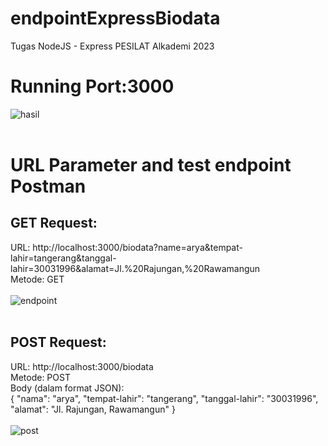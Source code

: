 # endpointExpressBiodata
Tugas NodeJS - Express PESILAT Alkademi 2023
<br>

# Running Port:3000
![hasil](https://github.com/Gedearya/endpointBiodata/assets/75374189/ba40ebd7-3737-4cbd-95bb-20511ac59bde) <br> <br>

# URL Parameter and test endpoint Postman
## GET Request: <br>
URL: http://localhost:3000/biodata?name=arya&tempat-lahir=tangerang&tanggal-lahir=30031996&alamat=Jl.%20Rajungan,%20Rawamangun <br>
Metode: GET <br> <br>
![endpoint](https://github.com/Gedearya/endpointBiodata/assets/75374189/87c8aecc-bf8f-4b21-991e-dc935bf88a3a) <br> <br>

## POST Request: <br>
URL: http://localhost:3000/biodata <br>
Metode: POST <br>
Body (dalam format JSON): <br>
{
  "nama": "arya",
  "tempat-lahir": "tangerang",
  "tanggal-lahir": "30031996",
  "alamat": "Jl. Rajungan, Rawamangun"
} <br> <br>
![post](https://github.com/Gedearya/endpointExpressBiodata/assets/75374189/24508114-6edf-47de-98b9-ab05aaf3266a)

